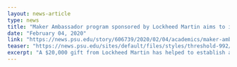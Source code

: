 ```yaml
---
layout: news-article
type: news
title: "Maker Ambassador program sponsored by Lockheed Martin aims to increase diversity"
date: "February 04, 2020"
link: "https://news.psu.edu/story/606739/2020/02/04/academics/maker-ambassador-program-sponsored-lockheed-martin-aims-increase"
teaser: "https://news.psu.edu/sites/default/files/styles/threshold-992/public/thumbnail-3.png?itok=AUFQcGyR"
excerpt: "A $20,000 gift from Lockheed Martin has helped to establish and support the continued advancement of the Maker Ambassador program, an initiative designed to engage women and minority engineers interested in making and leading."
---
```

